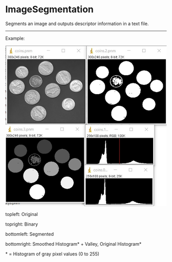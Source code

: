 # ImageSegmentation

Segments an image and outputs descriptor information in a text file.

---

Example:

![A Screenshot!](tests/coins_example.jpg?raw=true "Original, Binary, Segmented, Smoothed Histogram + Valley, Original Histogram")

topleft: Original

topright: Binary

bottomleft: Segmented

bottomright: Smoothed Histogram* + Valley, Original Histogram*

\* = Histogram of gray pixel values (0 to 255)
